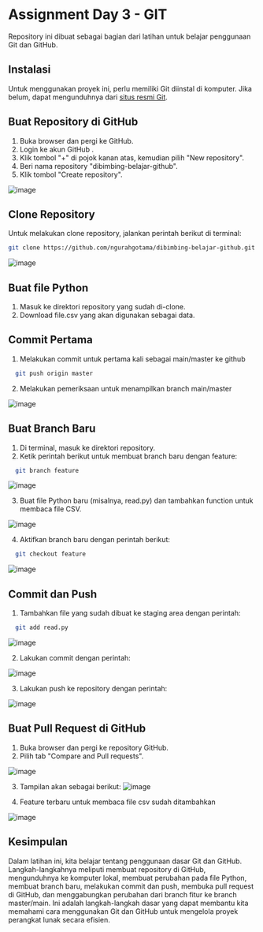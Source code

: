 # Assignment Day 3 - GIT
Repository ini dibuat sebagai bagian dari latihan untuk belajar penggunaan Git dan GitHub.
## Instalasi
Untuk menggunakan proyek ini, perlu memiliki Git diinstal di komputer. Jika belum, dapat mengunduhnya dari [situs resmi Git](https://git-scm.com/downloads).
## Buat Repository di GitHub
1. Buka browser dan pergi ke GitHub.
2. Login ke akun GitHub .
3. Klik tombol "+" di pojok kanan atas, kemudian pilih "New repository".
4. Beri nama repository "dibimbing-belajar-github".
5. Klik tombol "Create repository".

![image](https://github.com/ngurahgotama/dibimbing-belajar-github/assets/124243915/e56658bc-1bde-4016-9255-e62f13ef99fb)


## Clone Repository
Untuk melakukan clone repository, jalankan perintah berikut di terminal:

```bash
git clone https://github.com/ngurahgotama/dibimbing-belajar-github.git
```
![image](https://github.com/ngurahgotama/dibimbing-belajar-github/assets/124243915/de98af82-9755-4885-a35c-208986536a69)


## Buat file Python
1. Masuk ke direktori repository yang sudah di-clone.
2. Download file.csv yang akan digunakan sebagai data.


## Commit Pertama
1. Melakukan commit untuk pertama kali sebagai main/master ke github
```bash
  git push origin master
  ```
2. Melakukan pemeriksaan untuk menampilkan branch main/master

![image](https://github.com/ngurahgotama/dibimbing-belajar-github/assets/124243915/982890c6-c244-42a7-9218-a735b5abcd44)


## Buat Branch Baru
1. Di terminal, masuk ke direktori repository.
2. Ketik perintah berikut untuk membuat branch baru dengan feature:
```bash
  git branch feature
  ```
![image](https://github.com/ngurahgotama/dibimbing-belajar-github/assets/124243915/8bf4a443-093f-4f45-97a0-b0173aa331cc)

3. Buat file Python baru (misalnya, read.py) dan tambahkan function untuk membaca file CSV.

![image](https://github.com/ngurahgotama/dibimbing-belajar-github/assets/124243915/f6de2cb8-f8eb-4f98-aa88-4f282b184eaa)

4. Aktifkan branch baru dengan perintah berikut:
```bash
  git checkout feature
  ```
![image](https://github.com/ngurahgotama/dibimbing-belajar-github/assets/124243915/083a057c-4a8a-4dd0-8eaa-a258b614ad4d)

## Commit dan Push
1. Tambahkan file yang sudah dibuat ke staging area dengan perintah:
```bash
  git add read.py
  ```
![image](https://github.com/ngurahgotama/dibimbing-belajar-github/assets/124243915/82e8e5b5-26aa-47e3-8334-7351012ea1b0)

2. Lakukan commit dengan perintah:

![image](https://github.com/ngurahgotama/dibimbing-belajar-github/assets/124243915/4408633f-45db-49e5-90d4-8d633f030033)

3. Lakukan push ke repository dengan perintah:

![image](https://github.com/ngurahgotama/dibimbing-belajar-github/assets/124243915/6244993e-2644-4437-b687-da9fce602420)

## Buat Pull Request di GitHub
1. Buka browser dan pergi ke repository GitHub.
2. Pilih tab "Compare and Pull requests".

![image](https://github.com/ngurahgotama/dibimbing-belajar-github/assets/124243915/1e8b5d5e-8436-4153-8ef0-0dacb584d0dd)


3. Tampilan akan sebagai berikut:
![image](https://github.com/ngurahgotama/dibimbing-belajar-github/assets/124243915/30f791a8-2eb4-481f-8c17-890312fc151b)

4. Feature terbaru untuk membaca file csv sudah ditambahkan

![image](https://github.com/ngurahgotama/dibimbing-belajar-github/assets/124243915/045043b7-bfa2-4089-8b0f-d07aeae26d17)

## Kesimpulan
Dalam latihan ini, kita belajar tentang penggunaan dasar Git dan GitHub. Langkah-langkahnya meliputi membuat repository di GitHub, mengunduhnya ke komputer lokal, membuat perubahan pada file Python, membuat branch baru, melakukan commit dan push, membuka pull request di GitHub, dan menggabungkan perubahan dari branch fitur ke branch master/main. Ini adalah langkah-langkah dasar yang dapat membantu kita memahami cara menggunakan Git dan GitHub untuk mengelola proyek perangkat lunak secara efisien.






